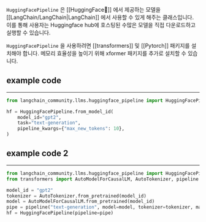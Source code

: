 `HuggingFacePipeline` 은 [[HuggingFace🤗]] 에서 제공하는 모델을 [[LangChain/LangChain|LangChain]] 에서 사용할 수 있게 해주는 클래스입니다. 이를 통해 사용자는 Huggingface hub에 호스팅된 수많은 모델을 직접 다운로드하고 실행할 수 있습니다.

`HuggingFacePipeline` 을 사용하려면 [[transformers]] 및 [[Pytorch]] 패키지를 설치해야 합니다. 메모리 효율성을 높이기 위해 xformer 패키지를 추가로 설치할 수 있습니다.

## example code
---

```python
from langchain_community.llms.huggingface_pipeline import HuggingFacePipeline

hf = HuggingFacePipeline.from_model_id(
    model_id="gpt2",
    task="text-generation",
    pipeline_kwargs={"max_new_tokens": 10},
)
```

## example code 2
---

```python
from langchain_community.llms.huggingface_pipeline import HuggingFacePipeline
from transformers import AutoModelForCausalLM, AutoTokenizer, pipeline

model_id = "gpt2"
tokenizer = AutoTokenizer.from_pretrained(model_id)
model = AutoModelForCausalLM.from_pretrained(model_id)
pipe = pipeline("text-generation", model=model, tokenizer=tokenizer, max_new_tokens=10)
hf = HuggingFacePipeline(pipeline=pipe)
```

